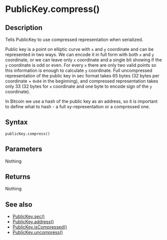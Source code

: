 # PublicKey.compress()

## Description

Tells PublicKey to use compressed representation when serialized.

Public key is a point on elliptic curve with `x` and `y` coordinate and can be represented in two ways. We can encode it in full form with both `x` and `y` coordinate, or we can leave only `x` coordinate and a single bit showing if the `y` coordinate is odd or even. For every `x` there are only two valid points so this information is enough to calculate `y` coordinate. Full uncompressed representation of the public key in sec format takes 65 bytes (32 bytes per coordinate + `0x04` in the beginning), and compressed representation takes only 33 (32 bytes for `x` coordinate and one byte to encode sign of the `y` coordinate).

In Bitcoin we use a hash of the public key as an address, so it is important to define what to hash - a full xy-representation or a compressed one.

## Syntax

`publicKey.compress()`

## Parameters

Nothing

## Returns

Nothing

## See also

- [PublicKey.sec()](sec.md)
- [PublicKey.address()](address.md)
- [PublicKey.isCompressed()](isCompressed.md)
- [PublicKey.uncompress()](uncompress.md)